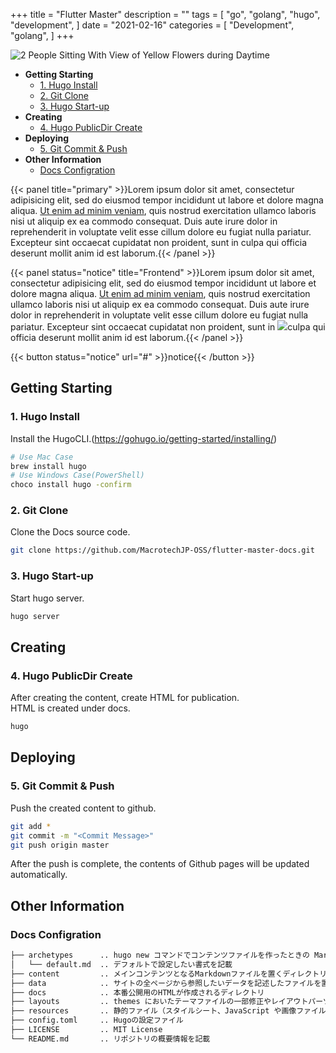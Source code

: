 +++
title = "Flutter Master"
description = ""
tags = [
    "go",
    "golang",
    "hugo",
    "development",
]
date = "2021-02-16"
categories = [
    "Development",
    "golang",
]
+++

![2 People Sitting With View of Yellow Flowers during Daytime](/images/docs-captcha.png)

* **Getting Starting**
  * [1. Hugo Install](#1-hugo-install)
  * [2. Git Clone](#2-git-clone)
  * [3. Hugo Start-up](#3-hugo-start-up)
* **Creating**
  * [4. Hugo PublicDir Create](#4-hugo-publicdir-create)
* **Deploying**
  * [5. Git Commit & Push](#5-git-commit--push)
* **Other Information**
  * [Docs Configration](#docs-configration)

{{< panel title="primary" >}}Lorem ipsum dolor sit amet, consectetur adipisicing elit, sed do eiusmod tempor incididunt ut labore et dolore magna aliqua. <a href="https://github.com/thingsym/hugo-theme-techdoc">Ut enim ad minim veniam</a>, quis nostrud exercitation ullamco laboris nisi ut aliquip ex ea commodo consequat. Duis aute irure dolor in reprehenderit in voluptate velit esse cillum dolore eu fugiat nulla pariatur. Excepteur sint occaecat cupidatat non proident, sunt in culpa qui officia deserunt mollit anim id est laborum.{{< /panel >}}

{{< panel status="notice" title="Frontend" >}}Lorem ipsum dolor sit amet, consectetur adipisicing elit, sed do eiusmod tempor incididunt ut labore et dolore magna aliqua. <a href="https://github.com/thingsym/hugo-theme-techdoc">Ut enim ad minim veniam</a>, quis nostrud exercitation ullamco laboris nisi ut aliquip ex ea commodo consequat. Duis aute irure dolor in reprehenderit in voluptate velit esse cillum dolore eu fugiat nulla pariatur. Excepteur sint occaecat cupidatat non proident, sunt in <img src="/images/docs-captcha.png">culpa qui officia deserunt mollit anim id est laborum.{{< /panel >}}

{{< button status="notice" url="#" >}}notice{{< /button >}}

## Getting Starting
###  1. Hugo Install
Install the HugoCLI.(https://gohugo.io/getting-started/installing/) 
```bash
# Use Mac Case
brew install hugo
# Use Windows Case(PowerShell)
choco install hugo -confirm
```
### 2. Git Clone
Clone the Docs source code.
```bash
git clone https://github.com/MacrotechJP-OSS/flutter-master-docs.git
```
### 3. Hugo Start-up
Start hugo server.
```bash
hugo server
```

## Creating
### 4. Hugo PublicDir Create
After creating the content, create HTML for publication.  
HTML is created under docs.
```bash
hugo
```

## Deploying
### 5. Git Commit & Push
Push the created content to github.
```bash
git add *
git commit -m "<Commit Message>"
git push origin master
```
After the push is complete, the contents of Github pages will be updated automatically.

## Other Information
### Docs Configration
```bash
├── archetypes      .. hugo new コマンドでコンテンツファイルを作ったときの Markdown のフォーマット
│   └── default.md  .. デフォルトで設定したい書式を記載
├── content         .. メインコンテンツとなるMarkdownファイルを置くディレクトリ
├── data            .. サイトの全ページから参照したいデータを記述したファイルを置くディレクトリ
├── docs            .. 本番公開用のHTMLが作成されるディレクトリ
├── layouts         .. themes においたテーマファイルの一部修正やレイアウトパーツを追加するディレクトリ
├── resources       .. 静的ファイル（スタイルシート、JavaScript や画像ファイルなど）を配置するディレクトリ
├── config.toml     .. Hugoの設定ファイル
├── LICENSE         .. MIT License
└── README.md       .. リポジトリの概要情報を記載
```